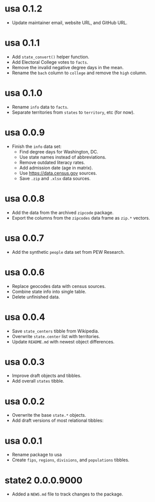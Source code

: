 # usa 0.1.2

* Update maintainer email, website URL, and GitHub URL.

# usa 0.1.1

* Add `state_convert()` helper function.
* Add Electoral College votes to `facts`.
* Remove the invalid negative degree days in the mean.
* Rename the `bach` column to `college` and remove the `high` column.

# usa 0.1.0

* Rename `info` data to `facts`.
* Separate territories from `states` to `territory`, etc (for now).

# usa 0.0.9

* Finish the `info` data set:
    * Find degree days for Washington, DC.
    * Use state names instead of abbreviations.
    * Remove outdated literacy rates.
    * Add admission date (age in matrix).
    * Use https://data.census.gov sources.
    * Save `.zip` and `.xlsx` data sources.

# usa 0.0.8

* Add the data from the archived `zipcode` package.
* Export the columns from the `zipcodes` data frame as `zip.*` vectors.

# usa 0.0.7

* Add the synthetic `people` data set from PEW Research.

# usa 0.0.6

* Replace geocodes data with census sources.
* Combine state info into single table.
* Delete unfinished data.

# usa 0.0.4

* Save `state_centers` tibble from Wikipedia.
* Overwrite `state.center` list with territories.
* Update `README.md` with newest object differences.

# usa 0.0.3

* Improve draft objects and tibbles.
* Add overall `states` tibble.

# usa 0.0.2

* Overwrite the base `state.*` objects.
* Add draft versions of most relational tibbles:
  
# usa 0.0.1

* Rename package to usa
* Create `fips`, `regions`, `divisions`, and `populations` tibbles.

# state2 0.0.0.9000

* Added a `NEWS.md` file to track changes to the package.
